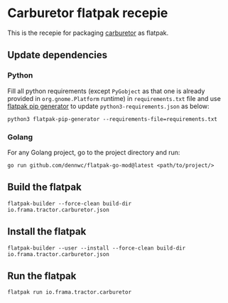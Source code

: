 # Carburetor flatpak recepie
This is the recepie for packaging [carburetor](https://tractor.frama.io/carburetor) as flatpak.

## Update dependencies
### Python
Fill all python requirements (except `PyGobject` as that one is already provided in `org.gnome.Platform` runtime) in `requirements.txt` file and use [flatpak pip generator](https://github.com/flatpak/flatpak-builder-tools/tree/master/pip) to update `python3-requirements.json` as below:

    python3 flatpak-pip-generator --requirements-file=requirements.txt

### Golang
For any Golang project, go to the project directory and run:

    go run github.com/dennwc/flatpak-go-mod@latest <path/to/project/>

## Build the flatpak
    flatpak-builder --force-clean build-dir io.frama.tractor.carburetor.json

## Install the flatpak
    flatpak-builder --user --install --force-clean build-dir io.frama.tractor.carburetor.json

## Run the flatpak
    flatpak run io.frama.tractor.carburetor
